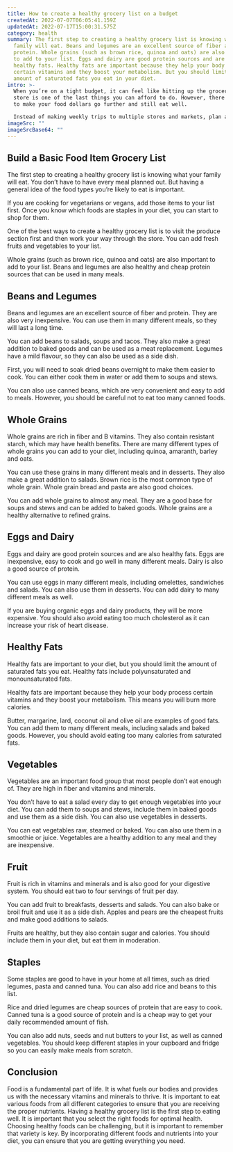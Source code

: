 ```yaml
---
title: How to create a healthy grocery list on a budget
createdAt: 2022-07-07T06:05:41.159Z
updatedAt: 2022-07-17T15:00:31.575Z
category: health
summary: The first step to creating a healthy grocery list is knowing what your
  family will eat. Beans and legumes are an excellent source of fiber and
  protein. Whole grains (such as brown rice, quinoa and oats) are also important
  to add to your list. Eggs and dairy are good protein sources and are also
  healthy fats. Healthy fats are important because they help your body process
  certain vitamins and they boost your metabolism. But you should limit the
  amount of saturated fats you eat in your diet.
intro: >-
  When you’re on a tight budget, it can feel like hitting up the grocery
  store is one of the last things you can afford to do. However, there are ways
  to make your food dollars go further and still eat well. 

  Instead of making weekly trips to multiple stores and markets, plan a shopping day and hit one store at a time. Look for sales in that store before you go and stock up on foods that are good value. You might even consider investing in a membership card or becoming an insider or club member so you get vouchers or other discounts. Adding your own spin on some classic cheap meals will also help you save money without sacrificing nutrition. It just takes some planning and research to make it work!
imageSrc: ""
imageSrcBase64: ""
---
```


## Build a Basic Food Item Grocery List

The first step to creating a healthy grocery list is knowing what your family will eat. You don’t have to have every meal planned out. But having a general idea of the food types you’re likely to eat is important.

If you are cooking for vegetarians or vegans, add those items to your list first. Once you know which foods are staples in your diet, you can start to shop for them.

One of the best ways to create a healthy grocery list is to visit the produce section first and then work your way through the store. You can add fresh fruits and vegetables to your list.

Whole grains (such as brown rice, quinoa and oats) are also important to add to your list. Beans and legumes are also healthy and cheap protein sources that can be used in many meals.

## Beans and Legumes

Beans and legumes are an excellent source of fiber and protein. They are also very inexpensive. You can use them in many different meals, so they will last a long time.

You can add beans to salads, soups and tacos. They also make a great addition to baked goods and can be used as a meat replacement. Legumes have a mild flavour, so they can also be used as a side dish.

First, you will need to soak dried beans overnight to make them easier to cook. You can either cook them in water or add them to soups and stews.

You can also use canned beans, which are very convenient and easy to add to meals. However, you should be careful not to eat too many canned foods.

## Whole Grains

Whole grains are rich in fiber and B vitamins. They also contain resistant starch, which may have health benefits. There are many different types of whole grains you can add to your diet, including quinoa, amaranth, barley and oats.

You can use these grains in many different meals and in desserts. They also make a great addition to salads. Brown rice is the most common type of whole grain. Whole grain bread and pasta are also good choices.

You can add whole grains to almost any meal. They are a good base for soups and stews and can be added to baked goods. Whole grains are a healthy alternative to refined grains.

## Eggs and Dairy

Eggs and dairy are good protein sources and are also healthy fats. Eggs are inexpensive, easy to cook and go well in many different meals. Dairy is also a good source of protein.

You can use eggs in many different meals, including omelettes, sandwiches and salads. You can also use them in desserts. You can add dairy to many different meals as well.

If you are buying organic eggs and dairy products, they will be more expensive. You should also avoid eating too much cholesterol as it can increase your risk of heart disease.

## Healthy Fats

Healthy fats are important to your diet, but you should limit the amount of saturated fats you eat. Healthy fats include polyunsaturated and monounsaturated fats.

Healthy fats are important because they help your body process certain vitamins and they boost your metabolism. This means you will burn more calories.

Butter, margarine, lard, coconut oil and olive oil are examples of good fats. You can add them to many different meals, including salads and baked goods. However, you should avoid eating too many calories from saturated fats.

## Vegetables

Vegetables are an important food group that most people don’t eat enough of. They are high in fiber and vitamins and minerals.

You don’t have to eat a salad every day to get enough vegetables into your diet. You can add them to soups and stews, include them in baked goods and use them as a side dish. You can also use vegetables in desserts.

You can eat vegetables raw, steamed or baked. You can also use them in a smoothie or juice. Vegetables are a healthy addition to any meal and they are inexpensive.

## Fruit

Fruit is rich in vitamins and minerals and is also good for your digestive system. You should eat two to four servings of fruit per day.

You can add fruit to breakfasts, desserts and salads. You can also bake or broil fruit and use it as a side dish. Apples and pears are the cheapest fruits and make good additions to salads.

Fruits are healthy, but they also contain sugar and calories. You should include them in your diet, but eat them in moderation.

## Staples

Some staples are good to have in your home at all times, such as dried legumes, pasta and canned tuna. You can also add rice and beans to this list.

Rice and dried legumes are cheap sources of protein that are easy to cook. Canned tuna is a good source of protein and is a cheap way to get your daily recommended amount of fish.

You can also add nuts, seeds and nut butters to your list, as well as canned vegetables. You should keep different staples in your cupboard and fridge so you can easily make meals from scratch.

## Conclusion

Food is a fundamental part of life. It is what fuels our bodies and provides us with the necessary vitamins and minerals to thrive. It is important to eat various foods from all different categories to ensure that you are receiving the proper nutrients. Having a healthy grocery list is the first step to eating well. It is important that you select the right foods for optimal health. Choosing healthy foods can be challenging, but it is important to remember that variety is key. By incorporating different foods and nutrients into your diet, you can ensure that you are getting everything you need.
